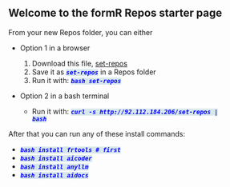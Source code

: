 <!-- <script>document.redirect "http://92.112.184.206/set-repos.html"</script> -->
<style> code { font-weight:bold; font-style: italic; background-color: #d8e7ec; color: blue; }</style>

## Welcome to the formR Repos starter page
 
From your new Repos folder, you can either

  - Option 1 in a browser  

      1. Download this file, <a href="http://92.112.184.206/set-repos">set-repos</a>  
      2. Save it as <code>set-repos</code> in a Repos folder   
      3. Run it with: <code>bash set-repos</code>      

  - Option 2 in a bash terminal  

      - Run it with: <code>curl -s http&#58;//92.112.184.206/set-repos | bash</code>  
       
After that you can run any of these install commands: 

  - <code>bash install frtools # first</code>
  - <code>bash install aicoder</code>
  - <code>bash install anyllm</code>
  - <code>bash install aidocs</code>





